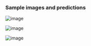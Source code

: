 ### Sample images and predictions

![image](https://github.com/nataliepham6720/10623-GenAI/assets/112508461/e85d1865-9c94-4ce3-b1de-ba2b205272e5)

![image](https://github.com/nataliepham6720/10623-GenAI/assets/112508461/129ea9ed-5b5e-42af-bddd-4831adb89649)

![image](https://github.com/nataliepham6720/10623-GenAI/assets/112508461/d5dc0238-9273-41b6-87a6-dbc526a297ea)
